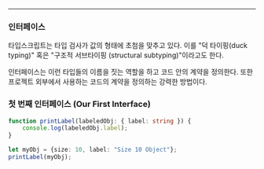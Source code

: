 
---

### 인터페이스

타입스크립트는 타입 검사가 값의 형태에 초첨을 맞추고 있다. 이를 "덕 타이핑(duck typing)" 혹은 "구조적 서브타이핑 (structural subtyping)"이라고도 한다.

인터페이스는 이런 타입들의 이름을 짓는 역할을 하고 코드 안의 계약을 정의한다.
또한 프로젝트 외부에서 사용하는 코드의 계약을 정의하는 강력한 방법이다.

### 첫 번째 인터페이스 (Our First Interface)

```ts
function printLabel(labeledObj: { label: string }) {
    console.log(labeledObj.label);
}

let myObj = {size: 10, label: "Size 10 Object"};
printLabel(myObj);
```

